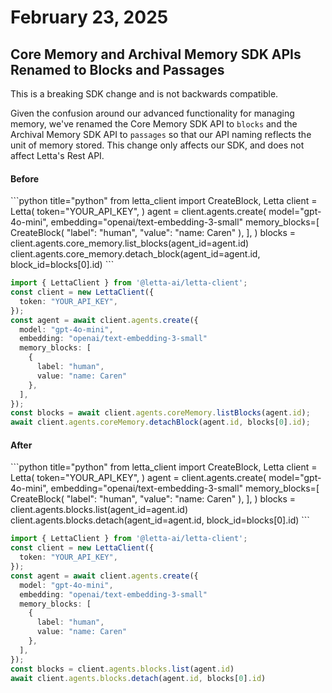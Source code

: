 # February 23, 2025

## Core Memory and Archival Memory SDK APIs Renamed to Blocks and Passages

<Note>
   This is a breaking SDK change and is not backwards compatible. 
</Note>

Given the confusion around our advanced functionality for managing memory, we've renamed the Core Memory SDK API to `blocks` and the Archival Memory SDK API to `passages` so that our API naming reflects the unit of memory stored. This change only affects our SDK, and does not affect Letta's Rest API.

#### Before

<CodeBlocks>
  ```python title="python"
  from letta_client import CreateBlock, Letta
  client = Letta(
    token="YOUR_API_KEY",
  )
  agent = client.agents.create(
    model="gpt-4o-mini",
    embedding="openai/text-embedding-3-small"
    memory_blocks=[
      CreateBlock(
        "label": "human",
        "value": "name: Caren"
      ),
    ],
  )
  blocks = client.agents.core_memory.list_blocks(agent_id=agent.id)
  client.agents.core_memory.detach_block(agent_id=agent.id, block_id=blocks[0].id)
  ```

  ```typescript title="node.js"
  import { LettaClient } from '@letta-ai/letta-client';
  const client = new LettaClient({
    token: "YOUR_API_KEY",
  });
  const agent = await client.agents.create({
    model: "gpt-4o-mini",
    embedding: "openai/text-embedding-3-small"
    memory_blocks: [
      {
        label: "human",
        value: "name: Caren"
      },
    ],
  });
  const blocks = await client.agents.coreMemory.listBlocks(agent.id);
  await client.agents.coreMemory.detachBlock(agent.id, blocks[0].id);
  ```
</CodeBlocks>

#### After

<CodeBlocks>
  ```python title="python"
  from letta_client import CreateBlock, Letta
  client = Letta(
    token="YOUR_API_KEY",
  )
  agent = client.agents.create(
    model="gpt-4o-mini",
    embedding="openai/text-embedding-3-small"
    memory_blocks=[
      CreateBlock(
        "label": "human",
        "value": "name: Caren"
      ),
    ],
  )
  blocks = client.agents.blocks.list(agent_id=agent.id)
  client.agents.blocks.detach(agent_id=agent.id, block_id=blocks[0].id)
  ```

  ```typescript title="node.js"
  import { LettaClient } from '@letta-ai/letta-client';
  const client = new LettaClient({
    token: "YOUR_API_KEY",
  });
  const agent = await client.agents.create({
    model: "gpt-4o-mini",
    embedding: "openai/text-embedding-3-small"
    memory_blocks: [
      {
        label: "human",
        value: "name: Caren"
      },
    ],
  });
  const blocks = client.agents.blocks.list(agent.id)
  await client.agents.blocks.detach(agent.id, blocks[0].id)
  ```
</CodeBlocks>
